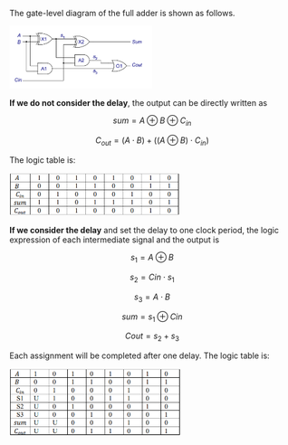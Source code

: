 The gate-level diagram of the full adder is shown as follows.

<img src="figs/diagram.png" alt="image" width = "50%">

**If we do not consider the delay**, the output can be directly written as

$$sum= A \oplus B \oplus C_{in}$$

$$C_{out}=(A \cdot B) + ((A \oplus B) \cdot C_{in})$$

The logic table is:

<img src="figs/table1.png" alt="image" width = "60%">

**If we consider the delay** and set the delay to one clock period, the logic expression of each intermediate signal and the output is

$$ s_1 = A \oplus B$$ 

$$ s_2 = Cin \cdot s_1 $$

$$ s_3 = A \cdot B $$

$$ sum = s_1 \oplus Cin $$

$$ Cout = s_2 + s_3 $$

Each assignment will be completed after one delay. The logic table is:

<img src="figs/table2.png" alt="image" width = "60%">


